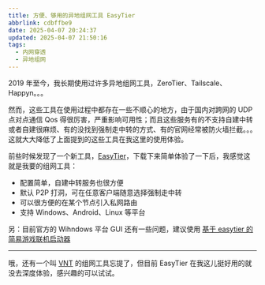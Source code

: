 ```yaml
---
title: 方便、够用的异地组网工具 EasyTier
abbrlink: cdbffbe9
date: 2025-04-07 20:24:37
updated: 2025-04-07 21:50:16
tags:
  - 内网穿透
  - 异地组网
---
```


2019 年至今，我长期使用过许多异地组网工具，ZeroTier、Tailscale、Happyn。。。

然而，这些工具在使用过程中都存在一些不顺心的地方，由于国内对跨网的 UDP 点对点通信 Qos 得很厉害，严重影响可用性；而且这些服务有的不支持自建中转或者自建很麻烦、有的没找到强制走中转的方式、有的官网经常被防火墙拦截。。。这就大大降低了上面提到的这些工具在我这里的使用体验。

前些时候发现了一个新工具，[EasyTier](https://github.com/EasyTier/EasyTier)，下载下来简单体验了一下后，我感觉这就是我要的组网工具：

- 配置简单，自建中转服务也很方便
- 默认 P2P 打洞，可在任意客户端随意选择强制走中转
- 可以很方便的在某个节点引入私网路由
- 支持 Windows、Android、Linux 等平台

另：目前官方的 Wihndows 平台 GUI 还有一些问题，建议使用 [基于 easytier 的简易游戏联机启动器](https://github.com/EasyTier/EasytierGame)

---

哦，还有一个叫 [VNT](https://rustvnt.com/) 的组网工具忘提了，但目前 EasyTier 在我这儿挺好用的就没去深度体验，感兴趣的可以试试。
